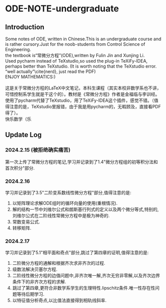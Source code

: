 # ODE-NOTE-undergraduate
## Introduction
Some notes of ODE, written in Chinese.This is an undergraduate course and is rather cursory.Just for the noob-students from Control Science of Engineering.<br />
the textbook is“常微分方程”(ODE),written by Fulin Jin and Xunjing Li.<br />
Used pycharm instead of TeXstudio,so used the plug-in TeXiFy-IDEA, perhaps better than TeXstudio. (It is worth noting that the TeXstudio error. “well actually”\cite{nerd}, just read the PDF)<br />
ENJOY MATHEMATICS:)<br />
<br />
这是关于常微分方程的LaTeX中文笔记，本科生课程（其实本校非数学系也不讲，可惜控制系学生就是干这个的）。教材是《常微分方程》作者是金福临与李训经。<br />
使用了pycharm代替了TeXstudio，用了TeXiFy-IDEA这个插件，感觉不错。（值得注意的是，TeXstudio里报错，由于我是用pycharm的，无暇顾及，直接看PDF得了）。<br />
快乐数学（乐
## Update Log
### 2024.2.15 (被拒绝确实痛苦)<br />
第一次上传了常微分方程的笔记,学习并记录到了1.4"微分方程组的初等积分法和首次积分"部分.<br />
### 2024.2.16<br />
学习并记录到了3.5"二阶变系数线性微分方程"部分,值得注意的是:<br />
1. 以矩阵理论求解ODE组时的循环向量的使用(重根情况).
2. 解的结构一节中刘维尔公式和朗斯基行列式的定义以及两个微分等式,特别的,刘维尔公式在二阶线性常微分方程中是极为神奇的.
3. 常数变易公式.
4. 转移矩阵.
### 2024.2.17<br />
学习并记录到了5.1"相平面和奇点"部分,跳过了第四章的证明,值得注意的是:<br />
1. 二阶微分方程的通解和根据齐次求非齐次的过程.
2. 级数法解决贝塞尔方程.
3. 二阶线性微分方程的边值问题中,非齐次唯一解,齐次无穷非零解,以及齐次边界条件下的非齐次方程的求解.
4. 跳过了第四章,更符合非数学系学生的生理特性.lipschitz条件.唯一性存在性问题等待后期学习.
5. 以特征值分析奇点,以比值法直接得到相轨线斜率.
